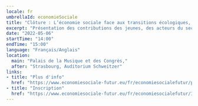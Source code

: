 ```yaml
---
locale: fr
umbrellaId: economieSociale
title: "Clôture : L’économie sociale face aux transitions écologiques, sociales, démocratiques et digitales"
excerpt: "Présentation des contributions des jeunes, des acteurs du secteur de l’économie sociale sur les transitions, sur la Conférence sur l’avenir de l’Europe."
date: "2022-05-06"
startTime: "14:00"
endTime: "15:00"
language: "Français/Anglais"
location:
  main: "Palais de la Musique et des Congrès,"
  after: "Strasbourg, Auditorium Schweitzer"
links:
- title: "Plus d'info"
  href: "https://www.economiesociale-futur.eu/fr/economiesocialefutur/plen3"
- title: "Inscription"
  href: "https://www.economiesociale-futur.eu/fr/economiesocialefutur/Inscription/"
---
```

